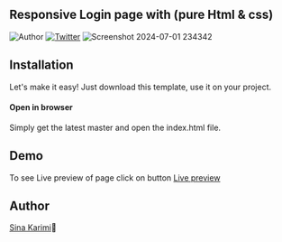 ## Responsive Login page with (pure Html & css)
![Author](https://img.shields.io/badge/author-%40sinakarimiorg-blue.svg)
[![Twitter](https://img.shields.io/twitter/url/https/github.com/sinakarimiorg/my-login/.svg?style=social)](https://x.com/itsSinakarimi)
![Screenshot 2024-07-01 234342](https://github.com/sinakarimiorg/space-club-login/assets/173164895/53425419-38b4-467a-bbaa-a9928555869e)

## Installation
Let's make it easy! Just download this template, use it on your project.
<h4>Open in browser</h4>
Simply get the latest master and open the index.html file.

## Demo
To see Live preview of page click on button
[Live preview](https://sinakarimiorg.github.io/space-club-login/)

## Author
[Sina Karimi](https://github.com/sinakarimiorg)🫰
